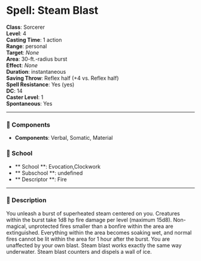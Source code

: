 
# Spell: Steam Blast
**Class**: Sorcerer  
**Level**: 4  
**Casting Time**: 1 action  
**Range**: personal  
**Target**: _None_  
**Area**: 30-ft.-radius burst  
**Effect**: _None_  
**Duration**: instantaneous  
**Saving Throw**: Reflex half (+4 vs. Reflex half)  
**Spell Resistance**: Yes (yes)  
**DC**: 14  
**Caster Level**: 1  
**Spontaneous**: Yes

---

### 🔮 Components
- **Components**: Verbal, Somatic, Material

### 🏫 School
- ** School **: Evocation,Clockwork
- ** Subschool **: undefined
- ** Descriptor **: Fire
---

### 📜 Description
You unleash a burst of superheated steam centered on you. Creatures within the burst take 1d8 hp fire damage per level (maximum 15d8). Non-magical, unprotected fires smaller than a bonfire within the area are extinguished. Everything within the area becomes soaking wet, and normal fires cannot be lit within the area for 1 hour after the burst. You are unaffected by your own blast. Steam blast works exactly the same way underwater. Steam blast counters and dispels a wall of ice.
